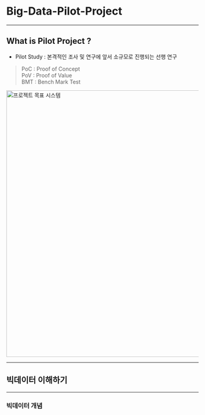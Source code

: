 # Big-Data-Pilot-Project  
---

## What is Pilot Project ?  
  - Pilot Study : 본격적인 조사 및 연구에 앞서 소규모로 진행되는 선행 연구  

> PoC  : Proof of Concept   
> PoV  : Proof of Value  
> BMT  : Bench Mark Test  

<img width="700" alt="프로젝트 목표 시스템" src="https://user-images.githubusercontent.com/104242150/191529593-6b31e7b3-c277-48fd-994b-dee7472d57db.png">   

---

## 빅데이터 이해하기  
___
### 빅데이터 개념
    
